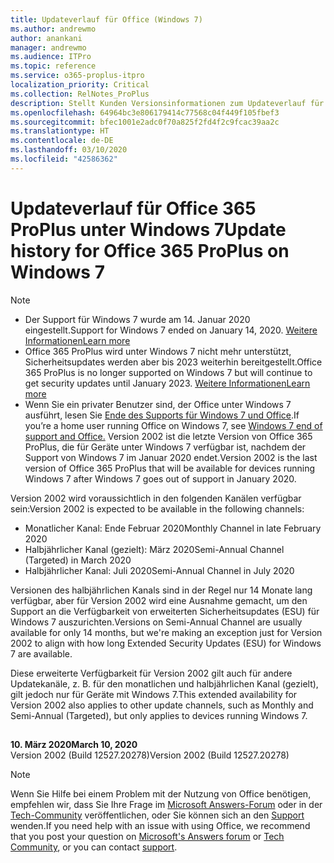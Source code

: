 ```yaml
---
title: Updateverlauf für Office (Windows 7)
ms.author: andrewmo
author: anankani
manager: andrewmo
ms.audience: ITPro
ms.topic: reference
ms.service: o365-proplus-itpro
localization_priority: Critical
ms.collection: RelNotes_ProPlus
description: Stellt Kunden Versionsinformationen zum Updateverlauf für Office 365 ProPlus für Windows 7 bereit.
ms.openlocfilehash: 64964bc3e806179414c77568c04f449f105fbef3
ms.sourcegitcommit: bfec1001e2adc0f70a825f2fd4f2c9fcac39aa2c
ms.translationtype: HT
ms.contentlocale: de-DE
ms.lasthandoff: 03/10/2020
ms.locfileid: "42586362"
---
```

# <a name="update-history-for-office-365-proplus-on-windows-7"></a><span data-ttu-id="3bcd5-103">Updateverlauf für Office 365 ProPlus unter Windows 7</span><span class="sxs-lookup"><span data-stu-id="3bcd5-103">Update history for Office 365 ProPlus on Windows 7</span></span> 

 > [!NOTE]
>
>- <span data-ttu-id="3bcd5-104">Der Support für Windows 7 wurde am 14. Januar 2020 eingestellt.</span><span class="sxs-lookup"><span data-stu-id="3bcd5-104">Support for Windows 7 ended on January 14, 2020.</span></span> [<span data-ttu-id="3bcd5-105">Weitere Informationen</span><span class="sxs-lookup"><span data-stu-id="3bcd5-105">Learn more</span></span>](https://www.microsoft.com/microsoft-365/windows/end-of-windows-7-support?rtc=1)
>- <span data-ttu-id="3bcd5-106">Office 365 ProPlus wird unter Windows 7 nicht mehr unterstützt, Sicherheitsupdates werden aber bis 2023 weiterhin bereitgestellt.</span><span class="sxs-lookup"><span data-stu-id="3bcd5-106">Office 365 ProPlus is no longer supported on Windows 7 but will continue to get security updates until January 2023.</span></span> [<span data-ttu-id="3bcd5-107">Weitere Informationen</span><span class="sxs-lookup"><span data-stu-id="3bcd5-107">Learn more</span></span>](https://docs.microsoft.com/DeployOffice/windows-7-support)
>- <span data-ttu-id="3bcd5-108">Wenn Sie ein privater Benutzer sind, der Office unter Windows 7 ausführt, lesen Sie [Ende des Supports für Windows 7 und Office](https://support.office.com/en-us/article/windows-7-end-of-support-and-office-78f20fab-b57b-44d7-8368-06a8493f3cb9?ui=en-US&rs=en-US&ad=US).</span><span class="sxs-lookup"><span data-stu-id="3bcd5-108">If you’re a home user running Office on Windows 7, see [Windows 7 end of support and Office.](https://support.office.com/en-us/article/windows-7-end-of-support-and-office-78f20fab-b57b-44d7-8368-06a8493f3cb9?ui=en-US&rs=en-US&ad=US)</span></span>
<span data-ttu-id="3bcd5-109">Version 2002 ist die letzte Version von Office 365 ProPlus, die für Geräte unter Windows 7 verfügbar ist, nachdem der Support von Windows 7 im Januar 2020 endet.</span><span class="sxs-lookup"><span data-stu-id="3bcd5-109">Version 2002 is the last version of Office 365 ProPlus that will be available for devices running Windows 7 after Windows 7 goes out of support in January 2020.</span></span>  

<span data-ttu-id="3bcd5-110">Version 2002 wird voraussichtlich in den folgenden Kanälen verfügbar sein:</span><span class="sxs-lookup"><span data-stu-id="3bcd5-110">Version 2002 is expected to be available in the following channels:</span></span>
- <span data-ttu-id="3bcd5-111">Monatlicher Kanal: Ende Februar 2020</span><span class="sxs-lookup"><span data-stu-id="3bcd5-111">Monthly Channel in late February 2020</span></span>
- <span data-ttu-id="3bcd5-112">Halbjährlicher Kanal (gezielt): März 2020</span><span class="sxs-lookup"><span data-stu-id="3bcd5-112">Semi-Annual Channel (Targeted) in March 2020</span></span>
- <span data-ttu-id="3bcd5-113">Halbjährlicher Kanal: Juli 2020</span><span class="sxs-lookup"><span data-stu-id="3bcd5-113">Semi-Annual Channel in July 2020</span></span>

<span data-ttu-id="3bcd5-114">Versionen des halbjährlichen Kanals sind in der Regel nur 14 Monate lang verfügbar, aber für Version 2002 wird eine Ausnahme gemacht, um den Support an die Verfügbarkeit von erweiterten Sicherheitsupdates (ESU) für Windows 7 auszurichten.</span><span class="sxs-lookup"><span data-stu-id="3bcd5-114">Versions on Semi-Annual Channel are usually available for only 14 months, but we're making an exception just for Version 2002 to align with how long Extended Security Updates (ESU) for Windows 7 are available.</span></span>

<span data-ttu-id="3bcd5-115">Diese erweiterte Verfügbarkeit für Version 2002 gilt auch für andere Updatekanäle, z. B. für den monatlichen und halbjährlichen Kanal (gezielt), gilt jedoch nur für Geräte mit Windows 7.</span><span class="sxs-lookup"><span data-stu-id="3bcd5-115">This extended availability for Version 2002 also applies to other update channels, such as Monthly and Semi-Annual (Targeted), but only applies to devices running Windows 7.</span></span>

##


[//]: # (NICHT ENTFERNEN)

<span data-ttu-id="3bcd5-117">**10. März 2020**</span><span class="sxs-lookup"><span data-stu-id="3bcd5-117">**March 10, 2020**</span></span><br/>
<span data-ttu-id="3bcd5-118">Version 2002 (Build 12527.20278)</span><span class="sxs-lookup"><span data-stu-id="3bcd5-118">Version 2002 (Build 12527.20278)</span></span><br/>




> [!NOTE]
> <span data-ttu-id="3bcd5-119">Wenn Sie Hilfe bei einem Problem mit der Nutzung von Office benötigen, empfehlen wir, dass Sie Ihre Frage im [Microsoft Answers-Forum](https://answers.microsoft.com/) oder in der [Tech-Community](https://techcommunity.microsoft.com/) veröffentlichen, oder Sie können sich an den [Support](https://support.microsoft.com/contactus) wenden.</span><span class="sxs-lookup"><span data-stu-id="3bcd5-119">If you need help with an issue with using Office, we recommend that you post your question on [Microsoft's Answers forum](https://answers.microsoft.com/) or [Tech Community](https://techcommunity.microsoft.com/), or you can contact [support](https://support.microsoft.com/contactus).</span></span>
